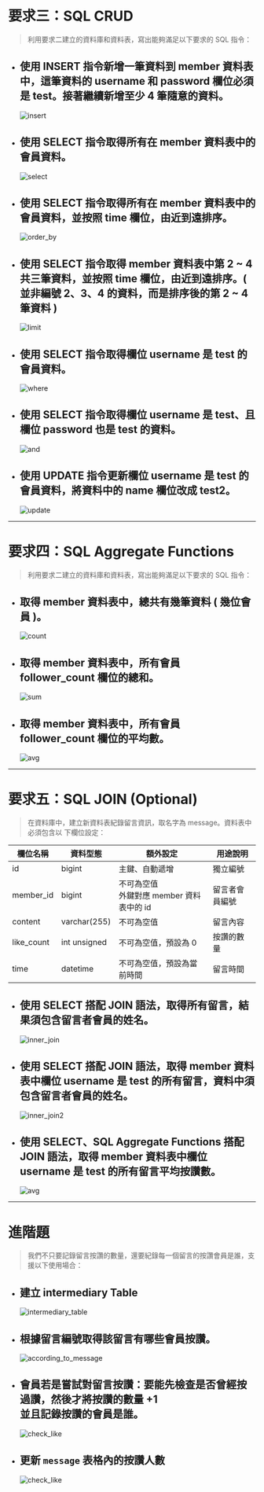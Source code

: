 # 要求三：SQL CRUD

> 利⽤要求⼆建立的資料庫和資料表，寫出能夠滿⾜以下要求的 SQL 指令：

- ## 使⽤ INSERT 指令新增⼀筆資料到 member 資料表中，這筆資料的 username 和 password 欄位必須是 test。接著繼續新增⾄少 4 筆隨意的資料。

  ![insert](https://raw.githubusercontent.com/TWjohnwang/WeHelp.github.io/main/week5/img/insert.png)

- ## 使⽤ SELECT 指令取得所有在 member 資料表中的會員資料。

  ![select](https://raw.githubusercontent.com/TWjohnwang/WeHelp.github.io/main/week5/img/select.png)

- ## 使⽤ SELECT 指令取得所有在 member 資料表中的會員資料，並按照 time 欄位，由近到遠排序。

  ![order_by](https://raw.githubusercontent.com/TWjohnwang/WeHelp.github.io/main/week5/img/order_by.png)

- ## 使⽤ SELECT 指令取得 member 資料表中第 2 ~ 4 共三筆資料，並按照 time 欄位，由近到遠排序。( 並非編號 2、3、4 的資料，⽽是排序後的第 2 ~ 4 筆資料 )

  ![limit](https://raw.githubusercontent.com/TWjohnwang/WeHelp.github.io/main/week5/img/limit.png)

- ## 使⽤ SELECT 指令取得欄位 username 是 test 的會員資料。

  ![where](https://raw.githubusercontent.com/TWjohnwang/WeHelp.github.io/main/week5/img/where.png)

- ## 使⽤ SELECT 指令取得欄位 username 是 test、且欄位 password 也是 test 的資料。

  ![and](https://raw.githubusercontent.com/TWjohnwang/WeHelp.github.io/main/week5/img/and.png)

- ## 使⽤ UPDATE 指令更新欄位 username 是 test 的會員資料，將資料中的 name 欄位改成 test2。

  ![update](https://raw.githubusercontent.com/TWjohnwang/WeHelp.github.io/main/week5/img/update.png)

---

# 要求四：SQL Aggregate Functions

> 利⽤要求⼆建立的資料庫和資料表，寫出能夠滿⾜以下要求的 SQL 指令：

- ## 取得 member 資料表中，總共有幾筆資料 ( 幾位會員 )。
  ![count](https://raw.githubusercontent.com/TWjohnwang/WeHelp.github.io/main/week5/img/count.png)
- ## 取得 member 資料表中，所有會員 follower_count 欄位的總和。
  ![sum](https://raw.githubusercontent.com/TWjohnwang/WeHelp.github.io/main/week5/img/sum.png)
- ## 取得 member 資料表中，所有會員 follower_count 欄位的平均數。
  ![avg](https://raw.githubusercontent.com/TWjohnwang/WeHelp.github.io/main/week5/img/avg.png)

---

# 要求五：SQL JOIN (Optional)

> 在資料庫中，建立新資料表紀錄留⾔資訊，取名字為 message。資料表中必須包含以
> 下欄位設定：

| 欄位名稱   | 資料型態     | 額外設定                                    | 用途說明       |
| ---------- | ------------ | ------------------------------------------- | -------------- |
| id         | bigint       | 主鍵、自動遞增                              | 獨立編號       |
| member_id  | bigint       | 不可為空值<br>外鍵對應 member 資料表中的 id | 留言者會員編號 |
| content    | varchar(255) | 不可為空值                                  | 留言內容       |
| like_count | int unsigned | 不可為空值，預設為 0                        | 按讚的數量     |
| time       | datetime     | 不可為空值，預設為當前時間                  | 留言時間       |

- ## 使⽤ SELECT 搭配 JOIN 語法，取得所有留⾔，結果須包含留⾔者會員的姓名。

  ![inner_join](https://raw.githubusercontent.com/TWjohnwang/WeHelp.github.io/main/week5/img/inner_join.png)

- ## 使⽤ SELECT 搭配 JOIN 語法，取得 member 資料表中欄位 username 是 test 的所有留⾔，資料中須包含留⾔者會員的姓名。

  ![inner_join2](https://raw.githubusercontent.com/TWjohnwang/WeHelp.github.io/main/week5/img/inner_join2.png)

- ## 使⽤ SELECT、SQL Aggregate Functions 搭配 JOIN 語法，取得 member 資料表中欄位 username 是 test 的所有留⾔平均按讚數。

  ![avg](https://raw.githubusercontent.com/TWjohnwang/WeHelp.github.io/main/week5/img/avg2.png)

---

# 進階題

> 我們不只要記錄留言按讚的數量，還要紀錄每一個留言的按讚會員是誰，支援以下使用場合：

- ## 建立 intermediary Table

  ![intermediary_table](https://raw.githubusercontent.com/TWjohnwang/WeHelp.github.io/main/week5/img/intermediary_table.png)

- ## 根據留言編號取得該留言有哪些會員按讚。

  ![according_to_message](https://raw.githubusercontent.com/TWjohnwang/WeHelp.github.io/main/week5/img/according_to_message_id.png)

- ## 會員若是嘗試對留言按讚：要能先檢查是否曾經按過讚，然後才將按讚的數量 +1<br>並且記錄按讚的會員是誰。

  ![check_like](https://raw.githubusercontent.com/TWjohnwang/WeHelp.github.io/main/week5/img/check_like.png)

- ## 更新 `message` 表格內的按讚人數

  ![check_like](https://raw.githubusercontent.com/TWjohnwang/WeHelp.github.io/main/week5/img/update_like_count.png)
